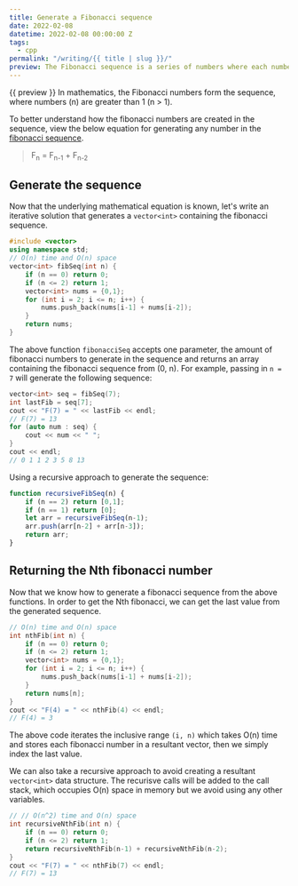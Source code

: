 ```yaml
---
title: Generate a Fibonacci sequence
date: 2022-02-08
datetime: 2022-02-08 00:00:00 Z
tags:
  - cpp
permalink: "/writing/{{ title | slug }}/"
preview: The Fibonacci sequence is a series of numbers where each number in the sequence is the sum of the two preceding numbers, with the sequence beginning with 0 and 1.
---
```


{{ preview }} In mathematics, the Fibonacci numbers form the sequence, where numbers (n) are greater than 1 (n > 1).

To better understand how the fibonacci numbers are created in the sequence, view the below equation for generating any number in the [fibonacci sequence](https://en.wikipedia.org/wiki/Fibonacci_number).

> F<sub>n</sub> = F<sub>n-1</sub> + F<sub>n-2</sub>

<h2 class="post-heading">Generate the sequence</h2>

Now that the underlying mathematical equation is known, let's write an iterative solution that generates a `vector<int>` containing the fibonacci sequence.

```cpp
#include <vector>
using namespace std;
// O(n) time and O(n) space
vector<int> fibSeq(int n) {
    if (n == 0) return 0;
    if (n <= 2) return 1;
    vector<int> nums = {0,1};
    for (int i = 2; i <= n; i++) {
        nums.push_back(nums[i-1] + nums[i-2]);
    }
    return nums;
}
```

The above function `fibonacciSeq` accepts one parameter, the amount of fibonacci numbers to generate in the sequence and returns an array containing the fibonacci sequence from (0, n). For example, passing in `n = 7` will generate the following sequence:

```cpp
vector<int> seq = fibSeq(7);
int lastFib = seq[7];
cout << "F(7) = " << lastFib << endl;
// F(7) = 13
for (auto num : seq) {
    cout << num << " ";
}
cout << endl;
// 0 1 1 2 3 5 8 13
```

Using a recursive approach to generate the sequence:

```js
function recursiveFibSeq(n) {
    if (n == 2) return [0,1];
    if (n == 1) return [0];
    let arr = recursiveFibSeq(n-1);
    arr.push(arr[n-2] + arr[n-3]);
    return arr;
}
```

<h2 class="post-heading">Returning the Nth fibonacci number</h2>

Now that we know how to generate a fibonacci sequence from the above functions. In order to get the Nth fibonacci, we can get the last value from the generated sequence.

```cpp
// O(n) time and O(n) space
int nthFib(int n) {
    if (n == 0) return 0;
    if (n <= 2) return 1;
    vector<int> nums = {0,1};
    for (int i = 2; i <= n; i++) {
        nums.push_back(nums[i-1] + nums[i-2]);
    }
    return nums[n];
}
cout << "F(4) = " << nthFib(4) << endl;
// F(4) = 3
```

The above code iterates the inclusive range `(i, n)` which takes O(n) time and stores each fibonacci number in a resultant vector, then we simply index the last value. 

We can also take a recursive approach to avoid creating a resultant `vector<int>` data structure. The recurisve calls will be added to the call stack, which occupies O(n) space in memory but we avoid using any other variables.

```cpp
// // O(n^2) time and O(n) space
int recursiveNthFib(int n) {
    if (n == 0) return 0;
    if (n <= 2) return 1;
    return recursiveNthFib(n-1) + recursiveNthFib(n-2);
}
cout << "F(7) = " << nthFib(7) << endl;
// F(7) = 13
```